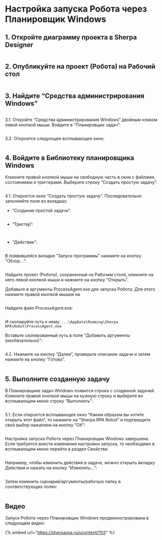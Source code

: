 # Настройка запуска Робота через Планировщик Windows

## 1. Откройте диаграмму проекта в Sherpa Designer

<figure><img src="https://lh7-rt.googleusercontent.com/docsz/AD_4nXfFNIiVPzUz8NYXBbQzItFl53vkiwIEujTfq2b88kqmGyjIifjlZvYKovZwrMYBl5evKmcYWPMSEkPMzPS_5I7CjE3imBnFm-ifaU-OYXT4ALUb5iaTnuqvoFlwBEzhrXuD2Vjujw?key=dRp2CEeBqzGR5-j7pLpY76m1" alt=""><figcaption></figcaption></figure>

## 2. Опубликуйте на проект (Робота) на Рабочий стол

<figure><img src="https://lh7-rt.googleusercontent.com/docsz/AD_4nXco1vlgYd3RULQW502RaugAtblsLWl-NTpcBqtfB70mo6gJl-ETRDbEFC5gM8VoaWR_GBxaC0HH9rcPneVgbhRqsBnc_s_dD4ymIZNdAdojX2uDbxehb21GWtv_uulFrbgszJL92w?key=dRp2CEeBqzGR5-j7pLpY76m1" alt=""><figcaption></figcaption></figure>

## 3. Найдите “Средства администрирования Windows”

<figure><img src="https://lh7-rt.googleusercontent.com/docsz/AD_4nXfi59ZbglDFlbtZfIanQhWQ0lB2pVtStYxqUSAXL8Er-vsLnkTRmlRiy7Q9S9NHuhSSVEnm-k0wQQ7aUC7FD4QkxQOxPun6X16PYpFOkDBPiVVJlInctt18NmOWhTWCGfdaSP43?key=dRp2CEeBqzGR5-j7pLpY76m1" alt=""><figcaption></figcaption></figure>

3.1. Откройте “Средства администрирования Windows” двойным кликом левой кнопкой мыши. Войдите в “Планировщик задач”:

<figure><img src="https://lh7-rt.googleusercontent.com/docsz/AD_4nXeZC1EGzXh8l-wEdN1xV73zSST_-w9gedOzTu1HOmtumTXLwlH6k0V8LzuP3zgW0HOjNj7BVi7hmOfvMvnsT7-EgGpoK8jEJ7fK1PaAWslPrrVQS90eUWnw6PfNtmgcQIXZU57aCA?key=dRp2CEeBqzGR5-j7pLpY76m1" alt=""><figcaption></figcaption></figure>

3.2. Откроется следующее всплывающее окно:

<figure><img src="https://lh7-rt.googleusercontent.com/docsz/AD_4nXcji6UH-qVn60METWXOaCLs_gYnaPHAh1yLFuVa5ZWnvMtVQ3lka6RMH5Tafwy3U0tyd7VuTiEDswZ-4sofhPN5kU-trlHeYsmjmKt9qChZGWfxHXlrx0K8uOVDWKxz7G7iqFEPyg?key=dRp2CEeBqzGR5-j7pLpY76m1" alt=""><figcaption></figcaption></figure>

## 4. Войдите в Библиотеку планировщика Windows

Кликните правой кнопкой мыши на свободную часть в окне с файлами, состояниями и триггерами. Выберите строку “Создать простую задачу”.

<figure><img src="https://lh7-rt.googleusercontent.com/docsz/AD_4nXd7KeURziSoCP7sRoIngSynAJQyeGMBjHHnDD5_CS1KiblAV6wQQohDLQHTpGErZ_ZeL8hGnIJgFi0eAZtHilZzAgXo0gDSpX9FrXseggejULTv44RQLdkH_s-YlS7RtA2I3cATxQ?key=dRp2CEeBqzGR5-j7pLpY76m1" alt=""><figcaption></figcaption></figure>

4.1. Откроется окно “Создать простую задачу”. Последовательно заполняйте поля во вкладках:&#x20;

* “Создание простой задачи”:

<figure><img src="../.gitbook/assets/создание простой задачи.png" alt=""><figcaption></figcaption></figure>

* “Триггер”:

<figure><img src="../.gitbook/assets/триггер задачи.png" alt=""><figcaption></figcaption></figure>

<figure><img src="../.gitbook/assets/триггер ежедневно.png" alt=""><figcaption></figcaption></figure>

* “Действие”:

<figure><img src="../.gitbook/assets/выберите действие.png" alt=""><figcaption></figcaption></figure>

В появившейся вкладке “Запуск программы” нажмите на кнопку “Обзор…”:

<figure><img src="https://lh7-rt.googleusercontent.com/docsz/AD_4nXfEmyKX8Ib9aJBU0JIJoaG00FP05LxxPXFoWrg9AYBNr7ATklpXOuNDWFk1lQZfb9yQhDxtyb_2CA4JPOUJJ3NWojEPO9QSfRPLxl-N4LYAi99oexC6PrBzSltdlnO3Su9fUCIymA?key=dRp2CEeBqzGR5-j7pLpY76m1" alt=""><figcaption></figcaption></figure>

Найдите проект (Робота), сохраненный на Рабочем столе, кликните на него левой кнопкой мыши и нажмите на кнопку “Открыть”.

Добавьте в аргументы ProcessAgent.exe для запуска Робота. Для этого нажмите правой кнопкой мышки на&#x20;

<figure><img src="../.gitbook/assets/2025-10-06_18-37-31.png" alt=""><figcaption></figcaption></figure>

Найдите файл ProcessAgent.exe:

<figure><img src="../.gitbook/assets/image.png" alt=""><figcaption></figcaption></figure>

И скопируйте путь к нему: `...\AppData\Roaming\Sherpa RPA\Robot\ProcessAgent.exe`

Вставьте скопированный путь в поле "Добавить аргументы (необязательно)":

<figure><img src="../.gitbook/assets/параметры (1).png" alt=""><figcaption></figcaption></figure>

4.2. Нажмите на кнопку “Далее”, проверьте описание задачи и затем нажмите на кнопку “Готово”.

<figure><img src="https://lh7-rt.googleusercontent.com/docsz/AD_4nXc94B5EstTLrVis-iXNKcf31atT2nJk0AxztWUNwONuZpuNHC2LijhksgQXWlYjDSMcV-B47G5ALMN-OZ7-_4ZQ52Cf_ZS4COH3EAGpRPi-W1emcSn17paLNsRSjyO-nI69FXY1?key=dRp2CEeBqzGR5-j7pLpY76m1" alt=""><figcaption></figcaption></figure>

## 5. Выполните созданную задачу

В Планировщике задач Windows появится строка с созданной задачей. Кликните правой кнопкой мыши на нужную строку и выберите во всплывающем меню строку “Выполнить”:

<figure><img src="https://lh7-rt.googleusercontent.com/docsz/AD_4nXfFzWzi8A-bPDu0Y1TV4gJOs5B4KjkMxhMwkMts1FMfc_hTwhuBB1DrZ_pMVWJaHy7mMcYetxjSjVqXjQq_CR19ecrxqEFC5XR9CTH0Opd35oRXMwnl328w6ubQyAFK22SVWwDLiA?key=dRp2CEeBqzGR5-j7pLpY76m1" alt=""><figcaption></figcaption></figure>

5.1. Если откроется всплывающее окно “Каким образом вы хотите открыть этот файл”, то нажмите на “Sherpa RPA Robot” и подтвердите свой выбор нажатием на кнопку “ОК”:

<figure><img src="https://lh7-rt.googleusercontent.com/docsz/AD_4nXcSwHJSrwbFbCVoIkbDp5OSBcF2VR8yoyAb4GI-ThPlY0FiK2EdiSIABQ7yXnnCHVz6GUfktZH_YS3QRD2XOeFOqrIQMF9DImvipuat_4pRQul5Uou3uVRVfWDcZevDRevIFBrL?key=dRp2CEeBqzGR5-j7pLpY76m1" alt=""><figcaption></figcaption></figure>

Настройка запуска Робота через Планировщик Windows завершена. Если требуется внести изменения настройки запуска, то необходимо в всплывающем меню перейти в раздел Свойства:

<figure><img src="https://lh7-rt.googleusercontent.com/docsz/AD_4nXcKn5MzZBwEfytjQkbUOXQtQ9THpYk_9eJMhcbPn3K9MayG8gC1nE1sre1Rzph9Tzr4hsClQHS4bfKfUcugiqGDb2r3e5cCHGEPMeTzO6kfnBuuUjABncbCsTSYNRKX0uAhYrPZ?key=dRp2CEeBqzGR5-j7pLpY76m1" alt=""><figcaption></figcaption></figure>

Например, чтобы изменить действия в задаче, можно открыть вкладку Действия и нажать на кнопку “Изменить…”:

<figure><img src="https://lh7-rt.googleusercontent.com/docsz/AD_4nXeNG5qUT2y8JxcPXuoQzwCEoj_xyA9gsf8KTqnQ7CLz59tkXkeAzOroPkc4k3FR83rRRXDO6uQYbAFxatPz937m_0BIW35Q8eIIonKKy8XKiJTE9g0ixN7pz118wLfXonW00jID?key=dRp2CEeBqzGR5-j7pLpY76m1" alt=""><figcaption></figcaption></figure>

Затем изменить сценарий/аргументы/рабочую папку в соответствующих полях:

<figure><img src="https://lh7-rt.googleusercontent.com/docsz/AD_4nXfvfi4v95YzJ8bT6ftpCEA1ZnxkTavGlQ9-22S3E90FiSNDVYX3qRuYvr6at4951g4zcKF6xtvRZZWgwyCJCmVU9hzc54CKCoycpQPI68bpo-PvfjzuA5Robwu-2zEgcEeC9XgTnQ?key=dRp2CEeBqzGR5-j7pLpY76m1" alt=""><figcaption></figcaption></figure>

## Видео

Запуск Робота через Планировщик Windows продемонстрирована в следующем видео:

{% embed url="https://sherparpa.ru/ucontent/?03" %}
